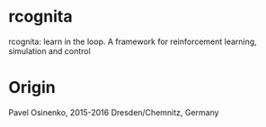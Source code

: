 # rcognita
rcognita: learn in the loop. A framework for reinforcement learning, simulation and control

# Origin

Pavel Osinenko, 2015-2016
Dresden/Chemnitz, Germany
